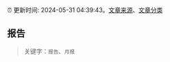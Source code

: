 :alarm_clock: 更新时间: 2024-05-31 04:39:43。[文章来源](/README.md)、[文章分类](/TAGS.md)

## 报告


> 关键字：`报告`、`月报`



